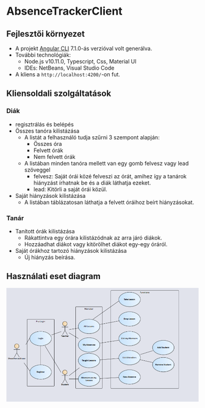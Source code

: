 # AbsenceTrackerClient

## Fejlesztői környezet

- A projekt [Angular CLI](https://github.com/angular/angular-cli) 7.1.0-ás verzióval volt generálva.
- További technológiák:
  - Node.js v10.11.0, Typescript, Css, Material UI
  - IDEs: NetBeans, Visual Studio Code
- A kliens a `http://localhost:4200/`-on fut.

## Kliensoldali szolgáltatások

### Diák
- regisztrálás és belépés
- Összes tanóra kilistázása
  - A listát a felhasználó tudja szűrni 3 szempont alapján:
    - Összes óra
    - Felvett órák
    - Nem felvett órák
  - A listában minden tanóra mellett van egy gomb felvesz vagy lead szöveggel
    - felvesz: Saját órái közé felveszi az órát, amihez így a tanárok hiányzást írhatnak be és a diák láthatja ezeket.
    - lead: Kitörli a saját órái közül.
- Saját hiányzások kilistázása
  - A listában táblázatosan láthatja a felvett óráihoz beírt hiányzásokat.
### Tanár
- Tanított órák kilistázása
  - Rákattintva egy órára kilistázódnak az arra járó diákok.
  - Hozzáadhat diákot vagy kitörölhet diákot egy-egy óráról.
- Saját órákhoz tartozó hiányzások kilistázása
  - Új hiányzás beírása.
  
## Használati eset diagram

![alt text](https://github.com/tomlaczik/absence-tracker-client/blob/master/usecase.png)
